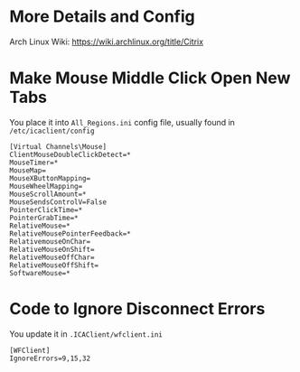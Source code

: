 # More Details and Config
Arch Linux Wiki: https://wiki.archlinux.org/title/Citrix

# Make Mouse Middle Click Open New Tabs
You place it into ```All_Regions.ini``` config file, usually found in ```/etc/icaclient/config```
```
[Virtual Channels\Mouse]
ClientMouseDoubleClickDetect=*
MouseTimer=*
MouseMap=
MouseXButtonMapping=
MouseWheelMapping=
MouseScrollAmount=*
MouseSendsControlV=False
PointerClickTime=*
PointerGrabTime=*
RelativeMouse=*
RelativeMousePointerFeedback=*
RelativemouseOnChar=
RelativeMouseOnShift=
RelativeMouseOffChar=
RelativeMouseOffShift=
SoftwareMouse=*
```

# Code to Ignore Disconnect Errors
You update it in ```.ICAClient/wfclient.ini```
```
[WFClient]
IgnoreErrors=9,15,32

```
